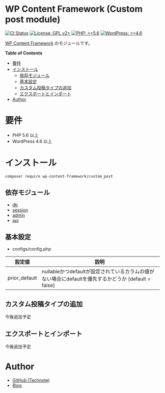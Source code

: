 # WP Content Framework (Custom post module)

[![CI Status](https://github.com/wp-content-framework/custom_post/workflows/CI/badge.svg)](https://github.com/wp-content-framework/custom_post/actions)
[![License: GPL v2+](https://img.shields.io/badge/License-GPL%20v2%2B-blue.svg)](http://www.gnu.org/licenses/gpl-2.0.html)
[![PHP: >=5.6](https://img.shields.io/badge/PHP-%3E%3D5.6-orange.svg)](http://php.net/)
[![WordPress: >=4.6](https://img.shields.io/badge/WordPress-%3E%3D4.6-brightgreen.svg)](https://wordpress.org/)

[WP Content Framework](https://github.com/wp-content-framework/core) のモジュールです。

<!-- START doctoc generated TOC please keep comment here to allow auto update -->
<!-- DON'T EDIT THIS SECTION, INSTEAD RE-RUN doctoc TO UPDATE -->
**Table of Contents**

- [要件](#%E8%A6%81%E4%BB%B6)
- [インストール](#%E3%82%A4%E3%83%B3%E3%82%B9%E3%83%88%E3%83%BC%E3%83%AB)
  - [依存モジュール](#%E4%BE%9D%E5%AD%98%E3%83%A2%E3%82%B8%E3%83%A5%E3%83%BC%E3%83%AB)
  - [基本設定](#%E5%9F%BA%E6%9C%AC%E8%A8%AD%E5%AE%9A)
  - [カスタム投稿タイプの追加](#%E3%82%AB%E3%82%B9%E3%82%BF%E3%83%A0%E6%8A%95%E7%A8%BF%E3%82%BF%E3%82%A4%E3%83%97%E3%81%AE%E8%BF%BD%E5%8A%A0)
  - [エクスポートとインポート](#%E3%82%A8%E3%82%AF%E3%82%B9%E3%83%9D%E3%83%BC%E3%83%88%E3%81%A8%E3%82%A4%E3%83%B3%E3%83%9D%E3%83%BC%E3%83%88)
- [Author](#author)

<!-- END doctoc generated TOC please keep comment here to allow auto update -->

# 要件
- PHP 5.6 以上
- WordPress 4.6 以上

# インストール

``` composer require wp-content-framework/custom_post ```

## 依存モジュール
* [db](https://github.com/wp-content-framework/db)
* [session](https://github.com/wp-content-framework/session)
* [admin](https://github.com/wp-content-framework/admin)
* [api](https://github.com/wp-content-framework/api)

## 基本設定
- configs/config.php

|設定値|説明|
|---|---|
|prior_default|nullableかつdefaultが設定されているカラムの値がない場合にdefaultを優先するかどうか \[default  = false]|

## カスタム投稿タイプの追加
今後追加予定

## エクスポートとインポート
今後追加予定

# Author
- [GitHub (Technote)](https://github.com/technote-space)
- [Blog](https://technote.space)
